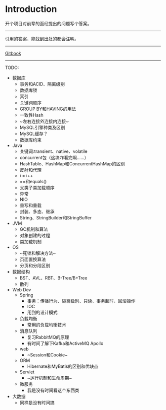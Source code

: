 # Introduction

开个项目对前辈的面经提出的问题写个答案。

------

引用的答案，能找到出处的都会注明。

------

[Gitbook](https://adushui.gitbooks.io/interview/)

------

TODO:

* 数据库
  * 事务和ACID、隔离级别
  * 数据库锁
  * 索引
  * 关键词顺序
  * GROUP BY和HAVING的用法
  * 一致性Hash
  * ~左右连接外连接内连接~
  * MySQL引擎种类及区别
  * MySQL缓存？
  * 数据库约束
* Java
  * 关键词:transient、native、volatile
  * concurrent包（这块咋看完啊……）
  * HashTable、HashMap和ConcurrentHashMap的区别
  * 反射和代理
  * i = i++
  * ==和equals()
  * 父类子类加载顺序
  * 异常
  * NIO
  * 重写和重载
  * 封装、多态、继承
  * String、StringBuilder和StringBuffer
* JVM
  * GC机制和算法
  * 对象创建的过程
  * 类加载机制
* OS
  * ~死锁和解决方法~
  * 页面置换算法
  * 分页和分段区别
* 数据结构
  * BST、AVL、RBT、B-Tree/B+Tree
  * 散列
* Web Dev
  * Spring
    * 事务：传播行为、隔离级别、只读、事务超时、回滚操作
    * IOC
    * 用到的设计模式
  * 负载均衡
    * 常用的负载均衡技术
  * 消息队列
    * 复习RabbitMQ的原理
    * 有时间了解下Kafka和ActiveMQ Apollo
  * web
    * ~Session和Cookie~
  * ORM
    * Hibernate和MyBatis的区别和优缺点
  * Servlet
    * ~运行机制和生命周期~
  * 微服务
    * 我是没有时间看这个东西类
* 大数据
  * 同样是没有时间搞
